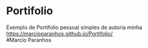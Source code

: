 # Portifolio

Exemplo de Portifolio pessoal simples de autoria minha <br>
https://marcioparanhos.github.io/Portifolio/ <br>
#Marcio Paranhos
